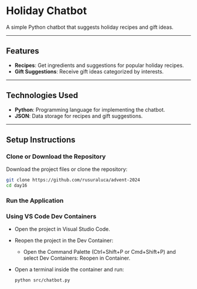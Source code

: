 # **Holiday Chatbot**

A simple Python chatbot that suggests holiday recipes and gift ideas.

---

## **Features**

- **Recipes**: Get ingredients and suggestions for popular holiday recipes.
- **Gift Suggestions**: Receive gift ideas categorized by interests.

---

## **Technologies Used**

- **Python**: Programming language for implementing the chatbot.
- **JSON**: Data storage for recipes and gift suggestions.

---

## **Setup Instructions**

### **Clone or Download the Repository**

Download the project files or clone the repository:

```bash
git clone https://github.com/rusuraluca/advent-2024
cd day16
```

### **Run the Application**

### **Using VS Code Dev Containers**

- Open the project in Visual Studio Code.
- Reopen the project in the Dev Container:
  - Open the Command Palette (Ctrl+Shift+P or Cmd+Shift+P) and select Dev Containers: Reopen in Container.
- Open a terminal inside the container and run:

    ```bash
    python src/chatbot.py
    ```
